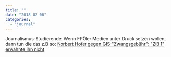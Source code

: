 ```yaml
---
title: ""
date: "2018-02-06"
categories: 
  - "journal"
---
```


Journalismus-Studierende: Wenn FPÖler Medien unter Druck setzen wollen, dann tun die das z.B so: [Norbert Hofer gegen GIS-"Zwangsgebühr": "ZiB 1" erwähnte ihn nicht](https://derstandard.at/2000073712272/Verkehrsminister-Hofer-gegen-GIS-Zwangsgebuehren-ZiB-1-erwaehnte-ihn-nicht)

